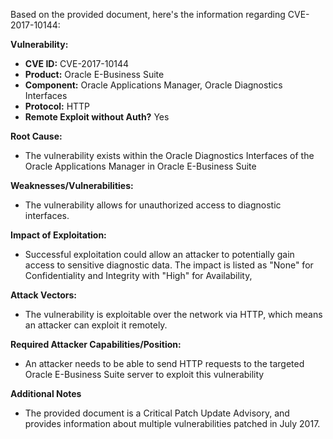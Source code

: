 Based on the provided document, here's the information regarding CVE-2017-10144:

**Vulnerability:**

*   **CVE ID:** CVE-2017-10144
*   **Product:** Oracle E-Business Suite
*   **Component:** Oracle Applications Manager, Oracle Diagnostics Interfaces
*   **Protocol:** HTTP
*  **Remote Exploit without Auth?** Yes

**Root Cause:**

* The vulnerability exists within the Oracle Diagnostics Interfaces of the Oracle Applications Manager in Oracle E-Business Suite

**Weaknesses/Vulnerabilities:**

*   The vulnerability allows for unauthorized access to diagnostic interfaces.

**Impact of Exploitation:**

*   Successful exploitation could allow an attacker to potentially gain access to sensitive diagnostic data. The impact is listed as  "None" for Confidentiality and Integrity with "High" for Availability,

**Attack Vectors:**

*   The vulnerability is exploitable over the network via HTTP, which means an attacker can exploit it remotely.

**Required Attacker Capabilities/Position:**

*   An attacker needs to be able to send HTTP requests to the targeted Oracle E-Business Suite server to exploit this vulnerability

**Additional Notes**

* The provided document is a Critical Patch Update Advisory, and provides information about multiple vulnerabilities patched in July 2017.